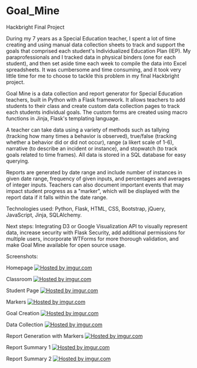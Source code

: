 Goal_Mine
=========

Hackbright Final Project

During my 7 years as a Special Education teacher, I spent a lot of time creating and using manual data collection sheets to track and support the goals that comprised each student's Individualized Education Plan (IEP). My paraprofessionals and I tracked data in physical binders (one for each student), and then set aside time each week to compile the data into Excel spreadsheets. It was cumbersome and time consuming, and it took very little time for me to choose to tackle this problem in my final Hackbright project.  

Goal Mine is a data collection and report generator for Special Education teachers, built in Python with a Flask framework.  It allows teachers to add students to their class and create custom data collection pages to track each students individual goals. The custom forms are created using macro functions in Jinja, Flask's templating language.

 A teacher can take data using a variety of methods such as tallying (tracking how many times a behavior is observed), true/false (tracking whether a behavior did or did not occur), range (a likert scale of 1-6), narrative (to describe an incident or instance), and stopwatch (to track goals related to time frames). All data is stored in a SQL database for easy querying. 

Reports are generated by date range and include number of instances in given date range, frequency of given inputs, and percentages and averages of integer inputs. Teachers can also document important events that may impact student progress as a "marker", which will be displayed with the report data if it falls within the date range. 

Technologies used: Python, Flask, HTML, CSS, Bootstrap, jQuery, JavaScript, Jinja, SQLAlchemy.

Next steps: Integrating D3 or Google Visualization API to visually represent data, increase security with Flask Security, add additional permissions for multiple users, incorporate WTForms for more thorough validation, and make Goal Mine available for open source usage. 


Screenshots:

Homepage
<a href="http://imgur.com/kNocVkW"><img src="http://i.imgur.com/kNocVkW.jpg" title="Hosted by imgur.com"/></a>

Classroom
<a href="http://imgur.com/RTcZjRc"><img src="http://i.imgur.com/RTcZjRc.jpg" title="Hosted by imgur.com"/></a>

Student Page
<a href="http://imgur.com/0BmXHHS"><img src="http://i.imgur.com/0BmXHHS.jpg" title="Hosted by imgur.com"/></a>

Markers
<a href="http://imgur.com/uTnV1al"><img src="http://i.imgur.com/uTnV1al.jpg" title="Hosted by imgur.com"/></a>

Goal Creation
<a href="http://imgur.com/8xHTfDO"><img src="http://i.imgur.com/8xHTfDO.jpg" title="Hosted by imgur.com"/></a>

Data Collection
<a href="http://imgur.com/evjgGuW"><img src="http://i.imgur.com/evjgGuW.jpg" title="Hosted by imgur.com"/></a>

Report Generation with Markers
<a href="http://imgur.com/a1s595r"><img src="http://i.imgur.com/a1s595r.jpg" title="Hosted by imgur.com"/></a>

Report Summary 1
<a href="http://imgur.com/qJneAlZ"><img src="http://i.imgur.com/qJneAlZ.jpg" title="Hosted by imgur.com"/></a>

Report Summary 2
<a href="http://imgur.com/TBmm7gl"><img src="http://i.imgur.com/TBmm7gl.jpg" title="Hosted by imgur.com"/></a>
